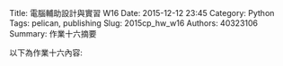 Title: 電腦輔助設計與實習  W16
Date: 2015-12-12 23:45
Category: Python
Tags: pelican, publishing
Slug: 2015cp_hw_w16
Authors: 40323106
Summary: 作業十六摘要

以下為作業十六內容:
  

